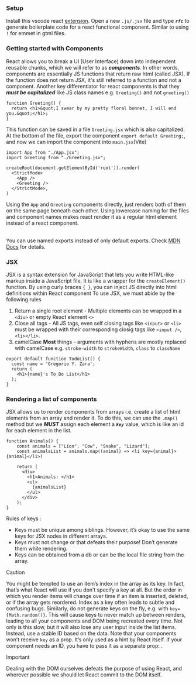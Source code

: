 ### Setup
Install this vscode react [extension](https://marketplace.visualstudio.com/items?itemName=rodrigovallades.es7-react-js-snippets). Open a new `.js/.jsx` file and 
type ***`rfc`*** to generate boilerplate code for a react functional component. Similar to using `!` for emmet in gtml files.

### Getting started with Components
React allows you to break a UI (User Interface) down into independent reusable chunks, which we will refer to as ***components***. 
In other words, components are essentially JS functions that return raw html (called JSX). If the function does not return JSX, it's still referred to a function and not 
a component. Another key differentiator for react components is that they ***must be capitalized*** like JS class names e.g. `Greeting()` and not `greeting()`
```JSX
function Greeting() {
  return <h1>&quot;I swear by my pretty floral bonnet, I will end you.&quot;</h1>;
}
```
This function can be saved in a file `Greeting.jsx` which is also capitalized. At the bottom of the file, export the component
`export default Greeting;`, and now we can import the component into `main.jsx`(Vite)
```JSX
import App from "./App.jsx";
import Greeting from "./Greeting.jsx";

createRoot(document.getElementById('root')).render(
  <StrictMode>
    <App />
    <Greeting />
  </StrictMode>,
)
```
Using the `App` and `Greeting` components directly, just renders both of them on the same page beneath each other. Using lowercase naming for the files 
and component names makes react render it as a regular html element instead of a react component. <br><br>

You can use named exports instead of only default exports. Check [MDN Docs](https://developer.mozilla.org/en-US/docs/Web/JavaScript/Reference/Statements/export#description) for details.


### JSX
JSX is a syntax extension for JavaScript that lets you write HTML-like markup inside a JavaScript file. It is like a wrapper for the `createElement()` function. By using curly braces `{ }`, you can inject JS directly into html definitions within React component
To use JSX, we must abide by the following rules

1. Return a single root element - Multiple elements can be wrapped in a `<div>` or empty React element `<>`
2. Close all tags - All JS tags, even self closing tags like `<input>` or `<li>` must be wrapped with their corresponding closig tags like  `<input />`, `<li></li>`.
3. camelCase **Most** things - arguments with hyphens are mostly replaced with camelCase e.g. `stroke-width` to `strokeWidth`, `class` to `className`


```JS
export default function TodoList() {
  const name = 'Gregorio Y. Zara';
  return (
    <h1>{name}'s To Do List</h1>
  );
}
```


### Rendering a list of components
JSX allows us to render components from arrays i.e. create a list of html elements from an array and render it. To do this, we can use the
`.map()` method but we ***MUST*** assign each element a ***`key`*** value, which is like an id for each element in the list.
```JS
function Animals() {
    const animals = ["Lion", "Cow", "Snake", "Lizard"];
    const animalsList = animals.map((animal) => <li key={animal}>{animal}</li>)
  
    return (
      <div>
        <h1>Animals: </h1>
        <ul>
          {animalsList}
        </ul>
      </div>
    );
}
```

Rules of keys :
- Keys must be unique among siblings. However, it’s okay to use the same keys for JSX nodes in different arrays.
- Keys must not change or that defeats their purpose! Don’t generate them while rendering.
- Keys can be obtained from a db or can be the local file string from the array.

>[!Caution]
> You might be tempted to use an item’s index in the array as its key. In fact, that’s what React will use if you don’t specify a key at all. But the order in which you render items will change over time if an item is inserted, deleted, or if the array gets reordered. Index as a key often leads to subtle and confusing bugs.
> Similarly, do not generate keys on the fly, e.g. with `key={Math.random()}`. This will cause keys to never match up between renders, leading to all your components and DOM being recreated every time. Not only is this slow, but it will also lose any user input inside the list items. Instead, use a stable ID based on the data.
> Note that your components won’t receive `key` as a prop. It’s only used as a hint by React itself. If your component needs an ID, you have to pass it as a separate prop: <Profile key={id} userId={id} />.

> [!Important]
> Dealing with the DOM ourselves defeats the purpose of using React, and wherever possible we should let React commit to the DOM itself.


